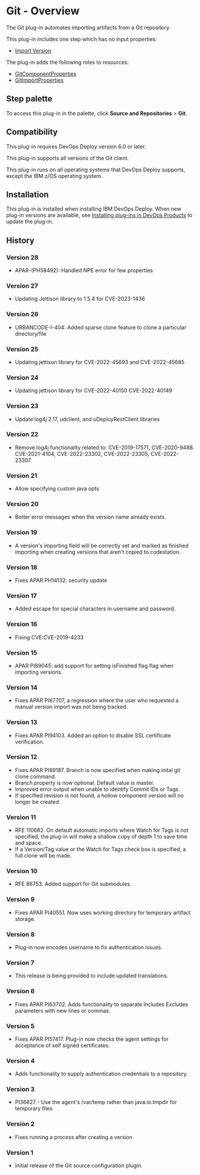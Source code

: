 
# Git - Overview

The Git plug-in automates importing artifacts from a Git repository.

This plug-in includes one step which has no input properties:

* [Import Version](./settings.md#import-version)

The plug-in adds the following roles to resources:

* [GitComponentProperties](./settings.md#gitcomponentproperties)
* [GitImportProperties](./settings.md#gitimportproperties)

## Step palette

To access this plug-in in the palette, click **Source and Repositories** > **Git**.

## Compatibility

This plug-in requires DevOps Deploy version 6.0 or later.

This plug-in supports all versions of the Git client.

This plug-in runs on all operating systems that DevOps Deploy supports, except the IBM z/OS operating system.

## Installation

This plug-in is installed when installing IBM DevOps Deploy. When new plug-in versions are available, see [Installing plug-ins in DevOps Products](https://community.ibm.com/community/user/wasdevops/blogs/laurel-dickson-bull1/2022/06/13/install-plugins "Installing plug-ins in DevOps Deploy") to update the plug-in.

## History

### Version 28

* APAR-(PH58492): Handled NPE error for few properties

### Version 27

* Updating Jettison library to 1.5.4 for CVE-2023-1436

### Version 26

* URBANCODE-I-404: Added sparse clone feature to clone a particular directory/file

### Version 25

* Updating jettison library for CVE-2022-45693 and CVE-2022-45685

### Version 24

* Updating jettison library for CVE-2022-40150 CVE-2022-40149

### Version 23

* Update log4j 2.17, udclient, and uDeployRestClient libraries

### Version 22

* Remove log4j functionality related to: CVE-2019-17571, CVE-2020-9488. CVE-2021-4104, CVE-2022-23302, CVE-2022-23305, CVE-2022-23307

### Version 21

* Allow specifying custom java opts

### Version 20

* Better error messages when the version name already exists.

### Version 19

* A version's importing field will be correctly set and marked as finished importing when creating versions that aren't copied to codestation.

### Version 18

* Fixes APAR PH14132: security update

### Version 17

* Added escape for special characters in username and password.

### Version 16

* Fixing CVE:CVE-2019-4233

### Version 15

* APAR PI89045: add support for setting isFinished flag flag when importing versions.

### Version 14

* Fixes APAR PI87707, a regression where the user who requested a manual version import was not being tracked.

### Version 13

* Fixes APAR PI94103. Added an option to disable SSL certificate verification.

### Version 12

* Fixes APAR PI89187. Branch is now specified when making inital git clone command.
* Branch property is now optional. Default value is master.
* Improved error output when unable to identify Commit IDs or Tags.
* If specified revision is not found, a hollow component version will no longer be created.

### Version 11

* RFE 110682. On default automatic imports where Watch for Tags is not specified, the plug-in will make a shallow copy of depth 1 to save time and space.
* If a Version/Tag value or the Watch for Tags check box is specified, a full clone will be made.

### Version 10

* RFE 86753. Added support for Git submodules.

### Version 9

* Fixes APAR PI40551. Now uses working directory for temporary artifact storage.

### Version 8

* Plug-in now encodes username to fix authentication issues.

### Version 7

* This release is being provided to include updated translations.

### Version 6

* Fixes APAR PI63702. Adds functionality to separate Includes Excludes parameters with new lines or commas.

### Version 5

* Fixes APAR PI57417. Plug-in now checks the agent settings for acceptance of self signed certificates.

### Version 4

* Adds functionality to supply authentication credentials to a repository.

### Version 3

* PI36827 - Use the agent's /var/temp rather than java.io.tmpdir for temporary files

### Version 2

* Fixes running a process after creating a version

### Version 1

* Initial release of the Git source configuration plugin.
